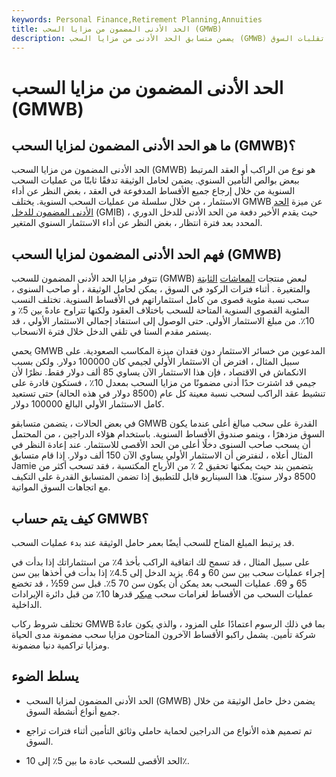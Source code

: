 ```yaml
---
keywords: Personal Finance,Retirement Planning,Annuities
title: الحد الأدنى المضمون من مزايا السحب (GMWB)
description: يضمن متسابق الحد الأدنى من مزايا السحب (GMWB) لحامل الأقساط السنوية الحد الأدنى من تدفق الدخل على الرغم من تقلبات السوق.
---
```


# الحد الأدنى المضمون من مزايا السحب (GMWB)
## ما هو الحد الأدنى المضمون لمزايا السحب (GMWB)؟

الحد الأدنى المضمون من مزايا السحب (GMWB) هو نوع من الراكب أو العقد المرتبط ببعض بوالص التأمين السنوي. يضمن لحامل الوثيقة تدفقًا ثابتًا من عمليات السحب السنوية من خلال إرجاع جميع الأقساط المدفوعة في العقد ، بغض النظر عن أداء الاستثمار ، من خلال سلسلة من عمليات السحب السنوية. يختلف GMWB عن ميزة [الحد الأدنى المضمون للدخل](/gmib) (GMIB) ، حيث يقدم الأخير دفعة من الحد الأدنى للدخل الدوري المحدد بعد فترة انتظار ، بغض النظر عن أداء الاستثمار السنوي المتغير.

## فهم الحد الأدنى المضمون لمزايا السحب (GMWB)

تتوفر مزايا الحد الأدنى المضمون للسحب (GMWB) لبعض منتجات [المعاشات](/variableannuity) [الثابتة](/fixedannuity) والمتغيرة . أثناء فترات الركود في السوق ، يمكن لحامل الوثيقة ، أو صاحب السنوى ، سحب نسبة مئوية قصوى من كامل استثماراتهم في الأقساط السنوية. تختلف النسب المئوية القصوى السنوية المتاحة للسحب باختلاف العقود ولكنها تتراوح عادةً بين 5٪ و 10٪. من مبلغ الاستثمار الأولي. حتى الوصول إلى استنفاد إجمالي الاستثمار الأولي ، قد يستمر مقدم السنا في تلقي الدخل خلال فترة الانسحاب.

يحمي GMWB المدعوين من خسائر الاستثمار دون فقدان ميزة المكاسب الصعودية. على سبيل المثال ، افترض أن الاستثمار الأولي لجيمي كان 100000 دولار. ولكن بسبب الانكماش في الاقتصاد ، فإن هذا الاستثمار الآن يساوي 85 ألف دولار فقط. نظرًا لأن جيمي قد اشترت حدًا أدنى مضمونًا من مزايا السحب بمعدل 10٪ ، فستكون قادرة على تنشيط عقد الراكب لسحب نسبة معينة كل عام (8500 دولار في هذه الحالة) حتى تستعيد كامل الاستثمار الأولي البالغ 100000 دولار.

في بعض الحالات ، يتضمن متسابقو GMWB القدرة على سحب مبالغ أعلى عندما يكون السوق مزدهرًا ، وينمو صندوق الأقساط السنوية. باستخدام هؤلاء الدراجين ، من المحتمل أن يسحب صاحب السنوى دخلًا أعلى من الحد الأقصى للاستثمار. عند إعادة النظر في المثال أعلاه ، لنفترض أن الاستثمار الأولي يساوي الآن 150 ألف دولار. إذا قام متسابق Jamie بتضمين بند حيث يمكنها تحقيق 2 ٪ من الأرباح المكتسبة ، فقد تسحب أكثر من 8500 دولار سنويًا. هذا السيناريو قابل للتطبيق إذا تضمن المتسابق القدرة على التكيف مع اتجاهات السوق المواتية.

## كيف يتم حساب GMWB؟

قد يرتبط المبلغ المتاح للسحب أيضًا بعمر حامل الوثيقة عند بدء عمليات السحب.

على سبيل المثال ، قد تسمح لك اتفاقية الراكب بأخذ 4٪ من استثماراتك إذا بدأت في إجراء عمليات سحب بين سن 60 و 64. يزيد الدخل إلى 4.5٪ إذا بدأت في أخذها بين سن 65 و 69. عمليات السحب بعد يمكن أن يكون سن 70 5٪. قبل سن 59½ ، قد تخضع عمليات السحب من الأقساط لغرامات سحب [مبكر](/withdrawal-penalty) قدرها 10٪ من قبل دائرة الإيرادات الداخلية.

تختلف شروط ركاب GMWB بما في ذلك الرسوم اعتمادًا على المزود ، والذي يكون عادةً شركة تأمين. يشمل راكبو الأقساط الآخرون المتاحون مزايا سحب مضمونة مدى الحياة ومزايا تراكمية دنيا مضمونة.

## يسلط الضوء

- الحد الأدنى المضمون لمزايا السحب (GMWB) يضمن دخل حامل الوثيقة من خلال جميع أنواع أنشطة السوق.

- تم تصميم هذه الأنواع من الدراجين لحماية حاملي وثائق التأمين أثناء فترات تراجع السوق.

- الحد الأقصى للسحب عادة ما بين 5٪ إلى 10٪.


